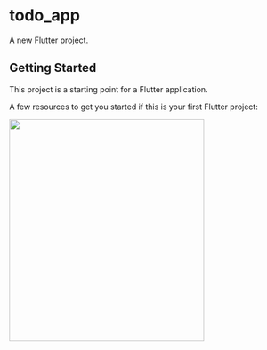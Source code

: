 # todo_app

A new Flutter project.

## Getting Started

This project is a starting point for a Flutter application.

A few resources to get you started if this is your first Flutter project:

<img src="https://github.com/ashikmoinul/todo_app/blob/fc34eac12a6b3a34606a186a573f3dc2c94c0412/ToDo%20app.png" width="350" height="400">

